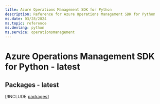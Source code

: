 ```yaml
---
title: Azure Operations Management SDK for Python
description: Reference for Azure Operations Management SDK for Python
ms.date: 03/28/2024
ms.topic: reference
ms.devlang: python
ms.service: operationsmanagement
---
```

# Azure Operations Management SDK for Python - latest
## Packages - latest
[!INCLUDE [packages](operations-management-index.md)]